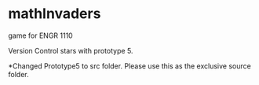 # mathInvaders
game for ENGR 1110

Version Control stars with prototype 5. 

*Changed Prototype5 to src folder. Please use this as the exclusive source folder. 

